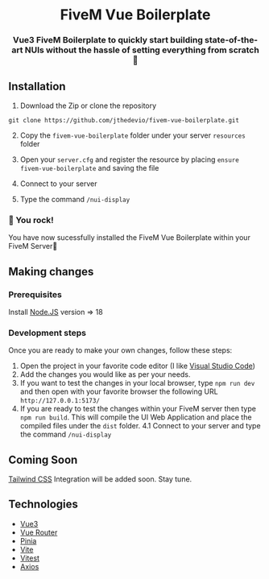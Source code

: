 # <h1 align="center">FiveM Vue Boilerplate</h1>
### <p align="center">Vue3 FiveM Boilerplate to quickly start building state-of-the-art NUIs without the hassle of setting everything from scratch :rocket:</p>

## Installation

1. Download the Zip or clone the repository
```
git clone https://github.com/jthedevio/fivem-vue-boilerplate.git
```
2. Copy the ``fivem-vue-boilerplate`` folder under your server ``resources`` folder

3. Open your ``server.cfg`` and register the resource by placing ``ensure fivem-vue-boilerplate`` and saving the file

4. Connect to your server

5. Type the command ``/nui-display``

### :tada: You rock!

You have now sucessfully installed the FiveM Vue Boilerplate within your FiveM Server👏

## Making changes

### Prerequisites

Install [Node.JS](https://nodejs.org/en) version => 18

### Development steps
Once you are ready to make your own changes, follow these steps:

1. Open the project in your favorite code editor (I like [Visual Studio Code](https://code.visualstudio.com/))
2. Add the changes you would like as per your needs.
3. If you want to test the changes in your local browser, type ``npm run dev`` and then open with your favorite browser the following URL ``http://127.0.0.1:5173/``
4. If you are ready to test the changes within your FiveM server then type ``npm run build``. This will compile the UI Web Application and place the compiled files under the ``dist`` folder.
   4.1 Connect to your server and type the command ``/nui-display``



## Coming Soon
[Tailwind CSS](https://tailwindcss.com/) Integration will be added soon. Stay tune.

## Technologies
- [Vue3](https://vuejs.org/)
- [Vue Router](https://router.vuejs.org/)
- [Pinia](https://pinia.vuejs.org/)
- [Vite](https://vitejs.dev/guide/)
- [Vitest](https://vitest.dev/)
- [Axios](https://axios-http.com/docs/intro)
